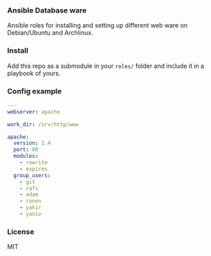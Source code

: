 ### Ansible Database ware

Ansible roles for installing and setting up different web ware
on Debian/Ubuntu and Archlinux.

### Install
Add this repo as a submodule in your `roles/` folder and include it in
a playbook of yours.

### Config example
```yaml
---
webserver: apache

work_dir: /srv/http/www

apache:
  version: 2.4
  port: 80
  modules:
    - rewrite
    - expires
  group_users:
    - git
    - rafi
    - adam
    - ronen
    - yakir
    - yaniv
```

### License
MIT
